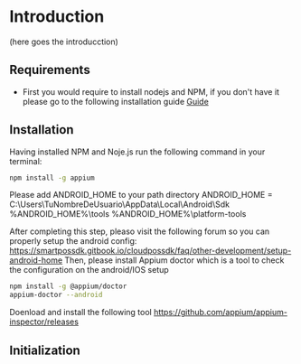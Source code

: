 # Introduction

(here goes the introducction)

## Requirements

- First you would require to install nodejs and NPM, if you don't have it please go to the following installation guide [Guide](https://phoenixnap.com/kb/install-node-js-npm-on-windows) 

## Installation

Having installed NPM and Noje.js run the following command in your terminal:

```bash
npm install -g appium
```
Please add ANDROID_HOME to your path directory
ANDROID_HOME = C:\Users\TuNombreDeUsuario\AppData\Local\Android\Sdk
%ANDROID_HOME%\tools
%ANDROID_HOME%\platform-tools


After completing this step, pleaso visit the following forum so you can properly setup the android config: https://smartpossdk.gitbook.io/cloudpossdk/faq/other-development/setup-android-home
Then, please install Appium doctor which is a tool to check the configuration on the android/IOS setup

```bash
npm install -g @appium/doctor
appium-doctor --android
```
Doenload and install the following tool https://github.com/appium/appium-inspector/releases

## Initialization


